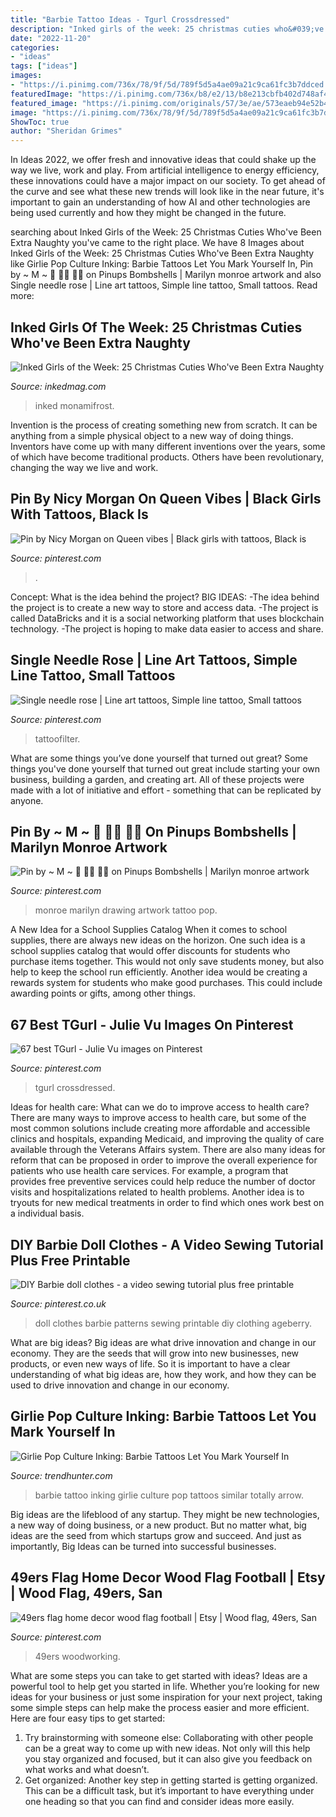 ```yaml
---
title: "Barbie Tattoo Ideas - Tgurl Crossdressed"
description: "Inked girls of the week: 25 christmas cuties who&#039;ve been extra naughty"
date: "2022-11-20"
categories:
- "ideas"
tags: ["ideas"]
images:
- "https://i.pinimg.com/736x/78/9f/5d/789f5d5a4ae09a21c9ca61fc3b7ddced.jpg"
featuredImage: "https://i.pinimg.com/736x/b8/e2/13/b8e213cbfb402d748af46467f3fa391e.jpg"
featured_image: "https://i.pinimg.com/originals/57/3e/ae/573eaeb94e52b46f2706f5e90b18ae5b.png"
image: "https://i.pinimg.com/736x/78/9f/5d/789f5d5a4ae09a21c9ca61fc3b7ddced.jpg"
ShowToc: true
author: "Sheridan Grimes"
---
```



In Ideas 2022, we offer fresh and innovative ideas that could shake up the way we live, work and play. From artificial intelligence to energy efficiency, these innovations could have a major impact on our society. To get ahead of the curve and see what these new trends will look like in the near future, it's important to gain an understanding of how AI and other technologies are being used currently and how they might be changed in the future.

	

		
searching about Inked Girls of the Week: 25 Christmas Cuties Who&#039;ve Been Extra Naughty you've came to the right place. We have 8 Images about Inked Girls of the Week: 25 Christmas Cuties Who&#039;ve Been Extra Naughty like Girlie Pop Culture Inking: Barbie Tattoos Let You Mark Yourself In, Pin by ~ M ~ 💎 💄💋 👑🎯 on Pinups Bombshells | Marilyn monroe artwork and also Single needle rose | Line art tattoos, Simple line tattoo, Small tattoos. Read more:
		
    
## Inked Girls Of The Week: 25 Christmas Cuties Who&#039;ve Been Extra Naughty

<img loading=lazy src="https://www.inkedmag.com/.image/c_limit%2Ccs_srgb%2Cfl_progressive%2Cq_auto:good%2Cw_700/MTc3NTg0MTQ5NDIxMzY4OTM2/129478416_2602583016700577_4278596843642298245_n.jpg" onerror="this.onerror=null;this.src='https://tse1.mm.bing.net/th?id=OIP.ttnMA8tIFza_nEI8Xeh7BgHaJQ&amp;pid=15.1';" alt="Inked Girls of the Week: 25 Christmas Cuties Who&#039;ve Been Extra Naughty">

_Source: inkedmag.com_

>inked monamifrost. 

	

Invention is the process of creating something new from scratch. It can be anything from a simple physical object to a new way of doing things. Inventors have come up with many different inventions over the years, some of which have become traditional products. Others have been revolutionary, changing the way we live and work.

    
## Pin By Nicy Morgan On Queen Vibes | Black Girls With Tattoos, Black Is

<img loading=lazy src="https://i.pinimg.com/736x/78/9f/5d/789f5d5a4ae09a21c9ca61fc3b7ddced.jpg" onerror="this.onerror=null;this.src='https://tse3.mm.bing.net/th?id=OIP.PzAbYol447bHYyOoVyoSMQHaJD&amp;pid=15.1';" alt="Pin by Nicy Morgan on Queen vibes | Black girls with tattoos, Black is">

_Source: pinterest.com_

>. 

	

Concept: What is the idea behind the project?
BIG IDEAS: 
-The idea behind the project is to create a new way to store and access data. 
-The project is called DataBricks and it is a social networking platform that uses blockchain technology. 
-The project is hoping to make data easier to access and share.

    
## Single Needle Rose | Line Art Tattoos, Simple Line Tattoo, Small Tattoos

<img loading=lazy src="https://i.pinimg.com/736x/fa/d5/0b/fad50b851242b8e0068581e142af0e4b.jpg" onerror="this.onerror=null;this.src='https://tse2.mm.bing.net/th?id=OIP.v8Cv6kHbDgSGuL0e1jrZcwHaHa&amp;pid=15.1';" alt="Single needle rose | Line art tattoos, Simple line tattoo, Small tattoos">

_Source: pinterest.com_

>tattoofilter. 

	

What are some things you’ve done yourself that turned out great?
Some things you've done yourself that turned out great include starting your own business, building a garden, and creating art. All of these projects were made with a lot of initiative and effort - something that can be replicated by anyone.

    
## Pin By ~ M ~ 💎 💄💋 👑🎯 On Pinups Bombshells | Marilyn Monroe Artwork

<img loading=lazy src="https://i.pinimg.com/736x/20/fe/db/20fedb2169da2cea2ad04fe33d97b0e6--drawing-s-drawing-ideas.jpg" onerror="this.onerror=null;this.src='https://tse3.mm.bing.net/th?id=OIP.I-fnKBmbWQHJIl7v-7Og0AHaHa&amp;pid=15.1';" alt="Pin by ~ M ~ 💎 💄💋 👑🎯 on Pinups Bombshells | Marilyn monroe artwork">

_Source: pinterest.com_

>monroe marilyn drawing artwork tattoo pop. 

	

A New Idea for a School Supplies Catalog
When it comes to school supplies, there are always new ideas on the horizon. One such idea is a school supplies catalog that would offer discounts for students who purchase items together. This would not only save students money, but also help to keep the school run efficiently. Another idea would be creating a rewards system for students who make good purchases. This could include awarding points or gifts, among other things.

    
## 67 Best TGurl - Julie Vu Images On Pinterest

<img loading=lazy src="https://s-media-cache-ak0.pinimg.com/736x/17/59/d6/1759d673c19bd0047b74313a8e2ffd22--julie-crossdressed.jpg" onerror="this.onerror=null;this.src='https://tse4.mm.bing.net/th?id=OIP.WCQGU1U1dIBw5Fs3Fidx9gHaLL&amp;pid=15.1';" alt="67 best TGurl - Julie Vu images on Pinterest">

_Source: pinterest.com_

>tgurl crossdressed. 

	

Ideas for health care: What can we do to improve access to health care?
There are many ways to improve access to health care, but some of the most common solutions include creating more affordable and accessible clinics and hospitals, expanding Medicaid, and improving the quality of care available through the Veterans Affairs system. There are also many ideas for reform that can be proposed in order to improve the overall experience for patients who use health care services. For example, a program that provides free preventive services could help reduce the number of doctor visits and hospitalizations related to health problems. Another idea is to tryouts for new medical treatments in order to find which ones work best on a individual basis.

    
## DIY Barbie Doll Clothes - A Video Sewing Tutorial Plus Free Printable

<img loading=lazy src="https://i.pinimg.com/originals/57/3e/ae/573eaeb94e52b46f2706f5e90b18ae5b.png" onerror="this.onerror=null;this.src='https://tse2.mm.bing.net/th?id=OIP.0nYr_rvnObBUWTSnuc6e5QHaPV&amp;pid=15.1';" alt="DIY Barbie doll clothes - a video sewing tutorial plus free printable">

_Source: pinterest.co.uk_

>doll clothes barbie patterns sewing printable diy clothing ageberry. 

	

What are big ideas?
Big ideas are what drive innovation and change in our economy. They are the seeds that will grow into new businesses, new products, or even new ways of life. So it is important to have a clear understanding of what big ideas are, how they work, and how they can be used to drive innovation and change in our economy.

    
## Girlie Pop Culture Inking: Barbie Tattoos Let You Mark Yourself In

<img loading=lazy src="http://cdn.trendhunterstatic.com/thumbs/barbie-tattoo.jpeg" onerror="this.onerror=null;this.src='https://tse1.mm.bing.net/th?id=OIP.jp397nBY7qeH2OjbTlU26gHaJ4&amp;pid=15.1';" alt="Girlie Pop Culture Inking: Barbie Tattoos Let You Mark Yourself In">

_Source: trendhunter.com_

>barbie tattoo inking girlie culture pop tattoos similar totally arrow. 

	

Big ideas are the lifeblood of any startup. They might be new technologies, a new way of doing business, or a new product. But no matter what, big ideas are the seed from which startups grow and succeed. And just as importantly, Big Ideas can be turned into successful businesses.

    
## 49ers Flag Home Decor Wood Flag Football | Etsy | Wood Flag, 49ers, San

<img loading=lazy src="https://i.pinimg.com/736x/b8/e2/13/b8e213cbfb402d748af46467f3fa391e.jpg" onerror="this.onerror=null;this.src='https://tse4.mm.bing.net/th?id=OIP.IM3gi4dAbaIknV1Dcz3jqgHaFj&amp;pid=15.1';" alt="49ers flag home decor wood flag football | Etsy | Wood flag, 49ers, San">

_Source: pinterest.com_

>49ers woodworking. 

	

What are some steps you can take to get started with ideas?
Ideas are a powerful tool to help get you started in life. Whether you’re looking for new ideas for your business or just some inspiration for your next project, taking some simple steps can help make the process easier and more efficient. Here are four easy tips to get started: 
1. Try brainstorming with someone else: Collaborating with other people can be a great way to come up with new ideas. Not only will this help you stay organized and focused, but it can also give you feedback on what works and what doesn’t. 
2. Get organized: Another key step in getting started is getting organized. This can be a difficult task, but it’s important to have everything under one heading so that you can find and consider ideas more easily. 

